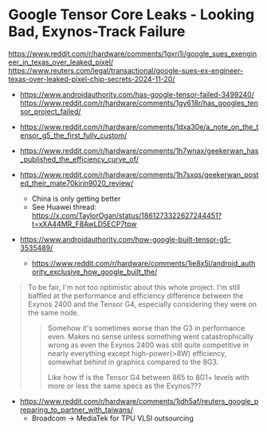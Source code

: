 # Google Tensor Core Leaks - Looking Bad, Exynos-Track Failure

https://www.reddit.com/r/hardware/comments/1gxri1i/google_sues_exengineer_in_texas_over_leaked_pixel/
https://www.reuters.com/legal/transactional/google-sues-ex-engineer-texas-over-leaked-pixel-chip-secrets-2024-11-20/
- https://www.androidauthority.com/has-google-tensor-failed-3499240/
https://www.reddit.com/r/hardware/comments/1gy618r/has_googles_tensor_project_failed/

- https://www.reddit.com/r/hardware/comments/1dxa30e/a_note_on_the_tensor_g5_the_first_fully_custom/
- https://www.reddit.com/r/hardware/comments/1h7wnax/geekerwan_has_published_the_efficiency_curve_of/

- https://www.reddit.com/r/hardware/comments/1h7sxqs/geekerwan_posted_their_mate70kirin9020_review/
  - China is only getting better
  - See Huawei thread: https://x.com/TaylorOgan/status/1861273322627244451?t=xXA44MR_F8AwLD5ECP7tpw

- https://www.androidauthority.com/how-google-built-tensor-g5-3535489/
  - https://www.reddit.com/r/hardware/comments/1je8x5l/android_authority_exclusive_how_google_built_the/

> To be fair, I'm not too optimistic about this whole project. I'm still baffled at the performance and efficiency difference between the Exynos 2400 and the Tensor G4, especially considering they were on the same node.
>
> > Somehow it's sometimes worse than the G3 in performance even. Makes no sense unless something went catastrophically wrong as even the Exynos 2400 was still quite competitive in nearly everything except high-power(>8W) efficiency, somewhat behind in graphics compared to the 8G3.
> >
> > Like how tf is the Tensor G4 between 865 to 8G1+ levels with more or less the same specs as the Exynos???

- https://www.reddit.com/r/hardware/comments/1jdh5af/reuters_google_preparing_to_partner_with_taiwans/
  - Broadcom -> MediaTek for TPU VLSI outsourcing
